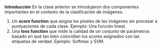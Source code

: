 **Introducción**
En la clase anterior se introdujeron dos componentes importantes en el contexto de la clasificación de imágenes.

 1. Un **score function** que asigna los píxeles de las imágenes sin procesar a puntuaciones de cada clase. Ejemplo: Una función lineal.
 2. Una **loss function** que mide la calidad de un conjunto de parámetros  basado en qué tan bien coincidian los scores asignados con las etiquetas de verdad. Ejemplo: Softmax y SVM.


<!--stackedit_data:
eyJoaXN0b3J5IjpbLTExNjczNzYxODIsMTQzMDA4NDU5OCw3Mz
A5OTgxMTZdfQ==
-->